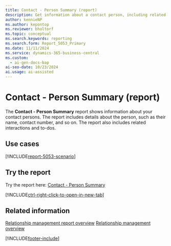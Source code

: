 ```yaml
---
title: Contact - Person Summary (report)
description: Get information about a contact person, including related interactions and to-dos.
author: kennieNP
ms.author: kepontop
ms.reviewer: bholtorf
ms.topic: conceptual
ms.search.keywords: reporting
ms.search.form: Report_5053_Primary
ms.date: 11/11/2024
ms.service: dynamics-365-business-central
ms.custom:
  - ai-gen-docs-bap
ai-seo-date: 10/23/2024
ai.usage: ai-assisted
---
```


# Contact - Person Summary (report)

The **Contact - Person Summary** report shows information about your contact persons. The report includes details about the person, such as their name, contact number, and so on. The report also includes related interactions and to-dos.

## Use cases

[!INCLUDE[report-5053-scenario](../includes/report-5053-scenario-include.md)]

<!-- 

Prompt

Below is a report in an ERP system. Provide 3-4 use cases for different personas working with project management or finance for projects.

Format like this:    
  
As a <persona>, use the report to    
* use case 1  
* use case 2    

Do not capitalize the persona names. 

Do not start lines with "Use the data to"

## Report name
Contact - Person Summary

## Report description

### What the report does

### Use cases

Please include your data sources and URLs

-->

## Try the report

Try the report here: [Contact - Person Summary](https://businesscentral.dynamics.com?report=5053)

[!INCLUDE[ctrl-right-click-to-open-in-new-tab](../includes/ctrl-right-click-to-open-in-new-tab.md)]

## Related information

[Relationship management report overview](../marketing-reports.md)
[Relationship management overview](../marketing-relationship-management.md)

[!INCLUDE[footer-include](../includes/footer-banner.md)]